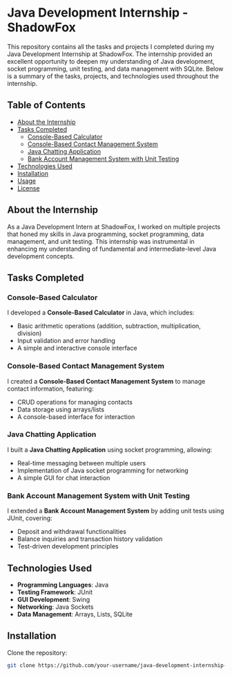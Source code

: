 # Java Development Internship - ShadowFox

This repository contains all the tasks and projects I completed during my Java Development Internship at ShadowFox. The internship provided an excellent opportunity to deepen my understanding of Java development, socket programming, unit testing, and data management with SQLite. Below is a summary of the tasks, projects, and technologies used throughout the internship.

## Table of Contents
- [About the Internship](#about-the-internship)
- [Tasks Completed](#tasks-completed)
  - [Console-Based Calculator](#console-based-calculator)
  - [Console-Based Contact Management System](#console-based-contact-management-system)
  - [Java Chatting Application](#java-chatting-application)
  - [Bank Account Management System with Unit Testing](#bank-account-management-system-with-unit-testing)
- [Technologies Used](#technologies-used)
- [Installation](#installation)
- [Usage](#usage)
- [License](#license)

## About the Internship

As a Java Development Intern at ShadowFox, I worked on multiple projects that honed my skills in Java programming, socket programming, data management, and unit testing. This internship was instrumental in enhancing my understanding of fundamental and intermediate-level Java development concepts.

## Tasks Completed

### Console-Based Calculator
I developed a **Console-Based Calculator** in Java, which includes:
- Basic arithmetic operations (addition, subtraction, multiplication, division)
- Input validation and error handling
- A simple and interactive console interface

### Console-Based Contact Management System
I created a **Console-Based Contact Management System** to manage contact information, featuring:
- CRUD operations for managing contacts
- Data storage using arrays/lists
- A console-based interface for interaction

### Java Chatting Application
I built a **Java Chatting Application** using socket programming, allowing:
- Real-time messaging between multiple users
- Implementation of Java socket programming for networking
- A simple GUI for chat interaction

### Bank Account Management System with Unit Testing
I extended a **Bank Account Management System** by adding unit tests using JUnit, covering:
- Deposit and withdrawal functionalities
- Balance inquiries and transaction history validation
- Test-driven development principles

## Technologies Used
- **Programming Languages**: Java
- **Testing Framework**: JUnit
- **GUI Development**: Swing
- **Networking**: Java Sockets
- **Data Management**: Arrays, Lists, SQLite

## Installation

Clone the repository:
```bash
git clone https://github.com/your-username/java-development-internship-shadowfox.git

